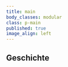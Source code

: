 ```yaml
---
title: main
body_classes: modular
class: p-main
published: true
image_align: left
---
```


## Geschichte
